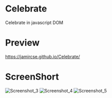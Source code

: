 # Celebrate
Celebrate in javascript DOM

# Preview

https://jamircse.github.io/Celebrate/


# ScreenShort

![Screenshot_3](https://user-images.githubusercontent.com/46633915/197362812-0c3939d2-6fdc-4b99-963a-920b984aa5c4.png)
![Screenshot_4](https://user-images.githubusercontent.com/46633915/197362817-2d3602e3-07e9-43cf-9c2c-1b19fd6183f2.png)
![Screenshot_5](https://user-images.githubusercontent.com/46633915/197362825-39585f02-df24-43c5-9a6e-e2189a07fa53.png)

